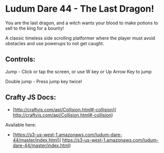 # Ludum Dare 44 - The Last Dragon!
You are the last dragon, and a witch wants your blood to make potions to sell to the king for a bounty!

A classic timeless side scrolling platformer where the player must avoid obstacles and use powerups to not get caught.

## Controls:

Jump - Click or tap the screen, or use W key or Up Arrow Key to jump

Double jump - Press jump key twice!

## Crafty JS Docs:
- [http://craftyjs.com/api/Collision.html#-collision](
http://craftyjs.com/api/Collision.html#-collision)

Available here:
- [https://s3-us-west-1.amazonaws.com/ludum-dare-44/master/index.html](
https://s3-us-west-1.amazonaws.com/ludum-dare-44/master/index.html)
